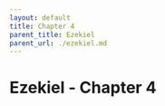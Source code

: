 ```yaml
---
layout: default
title: Chapter 4
parent_title: Ezekiel
parent_url: ./ezekiel.md
---
```


# Ezekiel - Chapter 4
